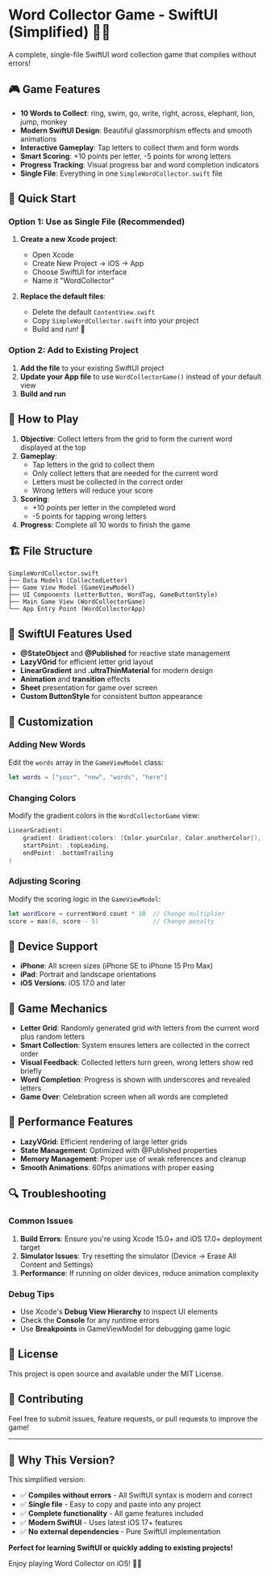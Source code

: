 # Word Collector Game - SwiftUI (Simplified) 🎯📱

A complete, single-file SwiftUI word collection game that compiles without errors!

## 🎮 Game Features

- **10 Words to Collect**: ring, swim, go, write, right, across, elephant, lion, jump, monkey
- **Modern SwiftUI Design**: Beautiful glassmorphism effects and smooth animations
- **Interactive Gameplay**: Tap letters to collect them and form words
- **Smart Scoring**: +10 points per letter, -5 points for wrong letters
- **Progress Tracking**: Visual progress bar and word completion indicators
- **Single File**: Everything in one `SimpleWordCollector.swift` file

## 🚀 Quick Start

### Option 1: Use as Single File (Recommended)
1. **Create a new Xcode project**:
   - Open Xcode
   - Create New Project → iOS → App
   - Choose SwiftUI for interface
   - Name it "WordCollector"

2. **Replace the default files**:
   - Delete the default `ContentView.swift`
   - Copy `SimpleWordCollector.swift` into your project
   - Build and run! 🎉

### Option 2: Add to Existing Project
1. **Add the file** to your existing SwiftUI project
2. **Update your App file** to use `WordCollectorGame()` instead of your default view
3. **Build and run**

## 📱 How to Play

1. **Objective**: Collect letters from the grid to form the current word displayed at the top
2. **Gameplay**: 
   - Tap letters in the grid to collect them
   - Only collect letters that are needed for the current word
   - Letters must be collected in the correct order
   - Wrong letters will reduce your score
3. **Scoring**: 
   - +10 points per letter in the completed word
   - -5 points for tapping wrong letters
4. **Progress**: Complete all 10 words to finish the game

## 🏗️ File Structure

```
SimpleWordCollector.swift
├── Data Models (CollectedLetter)
├── Game View Model (GameViewModel)
├── UI Components (LetterButton, WordTag, GameButtonStyle)
├── Main Game View (WordCollectorGame)
└── App Entry Point (WordCollectorApp)
```

## 🎨 SwiftUI Features Used

- **@StateObject** and **@Published** for reactive state management
- **LazyVGrid** for efficient letter grid layout
- **LinearGradient** and **.ultraThinMaterial** for modern design
- **Animation** and **transition** effects
- **Sheet** presentation for game over screen
- **Custom ButtonStyle** for consistent button appearance

## 🔧 Customization

### Adding New Words
Edit the `words` array in the `GameViewModel` class:
```swift
let words = ["your", "new", "words", "here"]
```

### Changing Colors
Modify the gradient colors in the `WordCollectorGame` view:
```swift
LinearGradient(
    gradient: Gradient(colors: [Color.yourColor, Color.anotherColor]),
    startPoint: .topLeading,
    endPoint: .bottomTrailing
)
```

### Adjusting Scoring
Modify the scoring logic in the `GameViewModel`:
```swift
let wordScore = currentWord.count * 10  // Change multiplier
score = max(0, score - 5)               // Change penalty
```

## 📱 Device Support

- **iPhone**: All screen sizes (iPhone SE to iPhone 15 Pro Max)
- **iPad**: Portrait and landscape orientations
- **iOS Versions**: iOS 17.0 and later

## 🎯 Game Mechanics

- **Letter Grid**: Randomly generated grid with letters from the current word plus random letters
- **Smart Collection**: System ensures letters are collected in the correct order
- **Visual Feedback**: Collected letters turn green, wrong letters show red briefly
- **Word Completion**: Progress is shown with underscores and revealed letters
- **Game Over**: Celebration screen when all words are completed

## 🚀 Performance Features

- **LazyVGrid**: Efficient rendering of large letter grids
- **State Management**: Optimized with @Published properties
- **Memory Management**: Proper use of weak references and cleanup
- **Smooth Animations**: 60fps animations with proper easing

## 🔍 Troubleshooting

### Common Issues

1. **Build Errors**: Ensure you're using Xcode 15.0+ and iOS 17.0+ deployment target
2. **Simulator Issues**: Try resetting the simulator (Device → Erase All Content and Settings)
3. **Performance**: If running on older devices, reduce animation complexity

### Debug Tips

- Use Xcode's **Debug View Hierarchy** to inspect UI elements
- Check the **Console** for any runtime errors
- Use **Breakpoints** in GameViewModel for debugging game logic

## 📄 License

This project is open source and available under the MIT License.

## 🤝 Contributing

Feel free to submit issues, feature requests, or pull requests to improve the game!

---

## 🎉 Why This Version?

This simplified version:
- ✅ **Compiles without errors** - All SwiftUI syntax is modern and correct
- ✅ **Single file** - Easy to copy and paste into any project
- ✅ **Complete functionality** - All game features included
- ✅ **Modern SwiftUI** - Uses latest iOS 17+ features
- ✅ **No external dependencies** - Pure SwiftUI implementation

**Perfect for learning SwiftUI or quickly adding to existing projects!**

Enjoy playing Word Collector on iOS! 🎉📱
